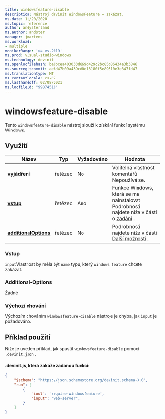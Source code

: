```yaml
---
title: windowsfeature-disable
description: Nástroj devinit WindowsFeature – zakázat.
ms.date: 11/20/2020
ms.topic: reference
author: andysterland
ms.author: andster
manager: jmartens
ms.workload:
- multiple
monikerRange: '>= vs-2019'
ms.prod: visual-studio-windows
ms.technology: devinit
ms.openlocfilehash: ba0bcea403033d869d429c2bc85d86434a3b3846
ms.sourcegitcommit: ae6d47b09a439cd0e13180f5e89510e3e347fd47
ms.translationtype: MT
ms.contentlocale: cs-CZ
ms.lasthandoff: 02/08/2021
ms.locfileid: "99874510"
---
```

# <a name="windowsfeature-disable"></a>windowsfeature-disable

Tento `windowsfeature-disable` nástroj slouží k získání funkcí systému Windows.

## <a name="usage"></a>Využití

| Název                                             | Typ   | Vyžadováno | Hodnota                                                                  |
|--------------------------------------------------|--------|----------|------------------------------------------------------------------------|
| **vyjádření**                                     | řetězec | No       | Volitelná vlastnost komentářů Nepoužívá se.                                  |
| [**vstup**](#input)                              | řetězec | Ano      | Funkce Windows, která se má nainstalovat Podrobnosti najdete níže v části o [zadání](#input) . |
| [**additionalOptions**](#additional-options)     | řetězec | No       | Podrobnosti najdete níže v části [Další možnosti](#additional-options) .       |

### <a name="input"></a>Vstup

`input`Vlastnost by měla být `name` typu, který `windows feature` chcete zakázat.

### <a name="additional-options"></a>Additional-Options

Žádné

### <a name="default-behavior"></a>Výchozí chování

Výchozím chováním `windowsfeature-disable` nástroje je chyba, jak `input` je požadováno.

## <a name="example-usage"></a>Příklad použití
Níže je uveden příklad, jak spustit `windowsfeature-disable` pomocí `.devinit.json` .

#### <a name="devinitjson-that-will-disable-a-specified-feature"></a>.devinit.js, která zakáže zadanou funkci:
```json
{
    "$schema": "https://json.schemastore.org/devinit.schema-3.0",
    "run": [
        {
            "tool": "require-windowsfeature",
            "input": "web-server",
        }
    ]
}
```
